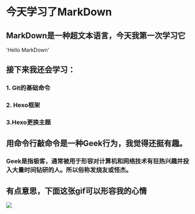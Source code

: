 # 今天学习了MarkDown
## MarkDown是一种超文本语言，今天我第一次学习它  
'Hello MarkDown'
## 接下来我还会学习：
### 1. Git的基础命令
### 2. Hexo框架
### 3.Hexo更换主题
## 用命令行敲命令是一种Geek行为，我觉得还挺有趣。
### Geek是指极客，通常被用于形容对计算机和网络技术有狂热兴趣并投入大量时间钻研的人。所以俗称发烧友或怪杰。
## 有点意思，下面这张gif可以形容我的心情
![](https://qgt-style.oss-cn-hangzhou.aliyuncs.com/newcoursep4/g1/g1-2-2/tenor.gif)
